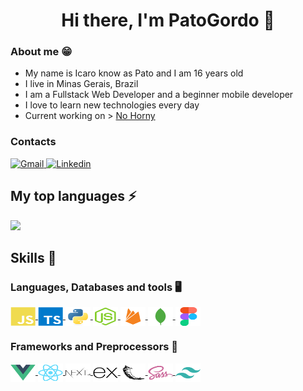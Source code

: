 <h1 align="center">Hi there, I'm PatoGordo 👋</h1>

### About me 😁
- My name is Icaro know as Pato and I am 16 years old
- I live in Minas Gerais, Brazil
- I am a Fullstack Web Developer and a beginner mobile developer
- I love to learn new technologies every day
- Current working on > [No Horny](https://nohorny.ga)
  
### Contacts
<div>
  <a href="mailto:conversecomicaro@gmail.com">
    <img alt="Gmail" src="https://img.shields.io/badge/Gmail-D14836?style=for-the-badge&logo=gmail&logoColor=white" />
  </a>
  <a href="https://www.linkedin.com/in/icaro-miguel-0879521bb/">
    <img alt="Linkedin" src="https://img.shields.io/badge/linkedin%20-%230077B5.svg?&style=for-the-badge&logo=linkedin&logoColor=white" />
  </a>
</div>

<div>
<div>
  <h2>My top languages ⚡</h2>
  <a href="https://github.com/anuraghazra/github-readme-stats">
    <img src="https://github-readme-stats.vercel.app/api/top-langs/?username=patogordo&layout=compact&theme=react&hide=html,css" />
  </a>
</div>

<div>
  <h2>Skills 🚀</h2>
  
  <h3>Languages, Databases and tools 🖥️</h3>
  <a href="https://developer.mozilla.org/pt-BR/docs/Web/JavaScript">
    <img align="center" alt="JavaScript" height="30" width="40" src="https://raw.githubusercontent.com/devicons/devicon/master/icons/javascript/javascript-plain.svg">
  </a>
  <a href="https://typescriptlang.org/">
    <img align="center" alt="Typescript" height="30" width="40" src="https://raw.githubusercontent.com/devicons/devicon/master/icons/typescript/typescript-plain.svg">
  </a>
  <a href="https://www.python.org/">
    <img align="center" alt="Python" height="30" width="40" src="https://raw.githubusercontent.com/devicons/devicon/master/icons/python/python-original.svg">
  </a>
  <a href="https://nodejs.org">
    <img align="center" alt="NodeJs" height="30" width="40" src="https://raw.githubusercontent.com/devicons/devicon/master/icons/nodejs/nodejs-original.svg">
  </a>
  <a href="https://firebase.google.com/">
    <img align="center" alt="Firebase" height="30" width="40" src="https://raw.githubusercontent.com/devicons/devicon/master/icons/firebase/firebase-plain.svg">
  </a>
  <a href="https://mongodb.com">
    <img align="center" alt="MongoDB" height="30" width="40" src="https://raw.githubusercontent.com/devicons/devicon/master/icons/mongodb/mongodb-plain.svg">
  </a>
  <a href="https://figma.com/">
    <img align="center" alt="Figma" height="30" width="40" src="https://raw.githubusercontent.com/devicons/devicon/master/icons/figma/figma-original.svg">
  </a>
  
  <h3>Frameworks and Preprocessors 📓</h3>
  <a href="https://vuejs.org">
    <img align="center" alt="VueJs" height="30" width="40" src="https://raw.githubusercontent.com/devicons/devicon/master/icons/vuejs/vuejs-original.svg">
  </a>
  <a href="https://reactjs.org/">
    <img align="center" alt="ReactJs" height="30" width="40" src="https://raw.githubusercontent.com/devicons/devicon/master/icons/react/react-original.svg">
  </a>
  <a href="https://nextjs.org/">
    <img align="center" alt="NextJs" height="30" width="40" src="https://raw.githubusercontent.com/devicons/devicon/master/icons/nextjs/nextjs-original-wordmark.svg">
  </a>
  <a href="https://expressjs.com/">
    <img align="center" alt="Express" height="30" width="40" src="https://raw.githubusercontent.com/devicons/devicon/master/icons/express/express-original.svg">
  </a>
  <a href="https://palletsprojects.com/p/flask/">
    <img align="center" alt="Flask" height="30" width="40" src="https://raw.githubusercontent.com/devicons/devicon/master/icons/flask/flask-original.svg">
  </a>
  <a href="https://sass-lang.com/">
    <img align="center" alt="Sass" height="30" width="40" src="https://raw.githubusercontent.com/devicons/devicon/master/icons/sass/sass-original.svg">
  </a>
  <a href="https://tailwindcss.com/">
    <img align="center" alt="LessCss" height="30" width="40" src="https://raw.githubusercontent.com/devicons/devicon/master/icons/tailwindcss/tailwindcss-plain.svg">
  </a>
</div>
</div>
